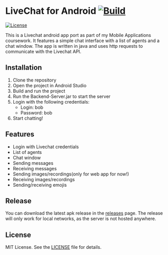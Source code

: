 # LiveChat for Android [![Build](https://github.com/Kspiropali/livechat/actions/workflows/build.yml/badge.svg)](https://github.com/Kspiropali/Livechat/actions)
[![License](https://img.shields.io/badge/license-MIT-green.svg?style=flat)]()

This is a Livechat android app port as part of my Mobile Applications coursework. It features a simple chat interface with a list of agents and a chat window. The app is written in java and uses http requests to communicate with the Livechat API.

## Installation
1. Clone the repository
2. Open the project in Android Studio
3. Build and run the project
4. Run the Backend-Server.jar to start the server
5. Login with the following credentials:
    - Login: bob
    - Password: bob
6. Start chatting!

## Features
- Login with Livechat credentials
- List of agents
- Chat window
- Sending messages
- Receiving messages
- Sending images/recordings(only for web app for now!)
- Receiving images/recordings
- Sending/receiving emojis

## Release
You can download the latest apk release in the [releases](https://github.com/Kspiropali/Livechat/releases) page.
The release will only work for local networks, as the server is not hosted anywhere.

## License
MIT License. See the [LICENSE](app/LICENSE) file for details.